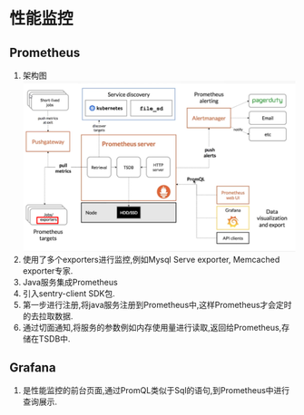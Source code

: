 # 性能监控

## Prometheus

1. 架构图
   ![](.\picture\性能监控\Prometheus架构图.png)
2. 使用了多个exporters进行监控,例如Mysql Serve exporter, Memcached exporter专家.
3.  Java服务集成Prometheus
   1. 引入sentry-client  SDK包.
   2. 第一步进行注册,将java服务注册到Prometheus中,这样Prometheus才会定时的去拉取数据.
   3. 通过切面通知,将服务的参数例如内存使用量进行读取,返回给Prometheus,存储在TSDB中.

## Grafana

1. 是性能监控的前台页面,通过PromQL类似于Sql的语句,到Prometheus中进行查询展示.